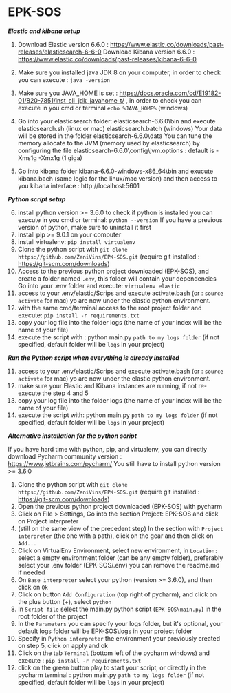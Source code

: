 # EPK-SOS

*********Elastic and kibana setup*********

1. Download Elastic version 6.6.0 : https://www.elastic.co/downloads/past-releases/elasticsearch-6-6-0
Download Kibana version 6.6.0 : https://www.elastic.co/downloads/past-releases/kibana-6-6-0

2. Make sure you installed java JDK 8 on your computer, in order to check you can execute : `java -version`
3. Make sure you JAVA_HOME is set : https://docs.oracle.com/cd/E19182-01/820-7851/inst_cli_jdk_javahome_t/ , in order to check you can execute in you cmd or terminal `echo %JAVA_HOME%` (windows)

4. Go into your elasticsearch folder: elasticsearch-6.6.0\bin and execute elasticsearch.sh (linux or mac) elasticsearch.batch (windows)
   Your data will be stored in the folder elasticsearch-6.6.0\data
   You can tune the memory allocate to the JVM (memory used by elasticsearch) by configuring the file elasticsearch-6.6.0\config\jvm.options : default is -Xms1g
 -Xmx1g (1 giga)
5. Go into kibana folder kibana-6.6.0-windows-x86_64\bin and exucute kibana.bach (same logic for the linux/mac version) and then access to you kibana interface : http://localhost:5601

*********Python script setup*********


6. install python version >= 3.6.0 to check if python is installed you can execute in you cmd or terminal: `python --version`
   If you have a previous version of python, make sure to uninstall it first 
7. install pip >= 9.0.1 on your computer
8. install virtualenv: `pip install virtualenv`
9. Clone the python script with `git clone https://github.com/ZeniVins/EPK-SOS.git` (require git installed : https://git-scm.com/downloads)
10. Access to the previous python project downloaded (EPK-SOS), and create a folder named `.env`, this folder will contain your dependencies
   Go into your .env folder and execute: `virtualenv elastic` 
11. access to your .env/elastic/Scrips and execute activate.bash (or : `source activate` for mac) yo are now under the elastic python environment.
12. with the same cmd/terminal access to the root project folder and execute: `pip install -r requirements.txt`
13. copy your log file into the folder logs (the name of your index will be the name of your file)
14. execute the script with : python main.py `path to my logs folder` (if not specified, default folder will be `logs` in your project)


*********Run the Python script when everything is already installed*********

11. access to your .env/elastic/Scrips and execute activate.bash (or : `source activate` for mac) yo are now under the elastic python environment.
12. make sure your Elastic and Kibana instances are running, if not re-execute the step 4 and 5   
13. copy your log file into the folder logs (the name of your index will be the name of your file)
14. execute the script with:  python main.py `path to my logs folder` (if not specified, default folder will be `logs` in your project)

*********Alternative installation for the python script*********

If you have hard time with python, pip, and virtualenv, you can directly download Pycharm community version : https://www.jetbrains.com/pycharm/
You still have to install python version >= 3.6.0

1. Clone the python script with `git clone https://github.com/ZeniVins/EPK-SOS.git` (require git installed : https://git-scm.com/downloads)
2. Open the previous python project downloaded (EPK-SOS) with pycharm
3. Click on File > Settings, Go into the section Project: EPK-SOS and click on Project interpreter
4. (still on the same view of the precedent step) In the section with `Project interpreter` (the one with a path), click on the gear and then click on `Add...`
5. Click on VirtualEnv Environment, select new environment, in `Location:` select a empty environment folder (can be any empty folder), preferably select your .env folder (EPK-SOS/.env) you can remove the readme.md if needed
6. On `Base interpreter` select your python (version >= 3.6.0), and then click on `Ok`
7. Click on button `Add Configuration` (top right of pycharm), and click on the plus button (+), select `python`
8. In `Script file` select the main.py python script (`EPK-SOS\main.py`) in the root folder of the project
9. In the `Parameters` you can specify your logs folder, but it's optional, your default logs folder will be EPK-SOS\logs in your project folder
10. Specify in `Python interpreter` the environment your previously created on step 5, click on apply and ok
11. Click on the tab `Terminal` (bottom left of the pycharm windows) and execute : `pip install -r requirements.txt`
12. click on the green button play to start your script, or directly in the pycharm terminal : python main.py `path to my logs folder` (if not specified, default folder will be `logs` in your project)